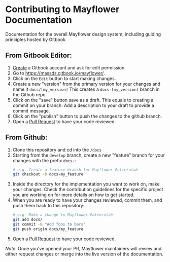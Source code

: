 Contributing to Mayflower Documentation
=========================

Documentation for the overall Mayflower design system, including guiding principles hosted by Gitbook. 


From Gitbook Editor:
------------------------------------

1. [Create](https://www.gitbook.com/join) a Gitbook account and ask for edit permission.
2. Go to https://massds.gitbook.io/mayflower/.
3. Click on the `Edit` button to start making changes.
3. Create a new "version" from the primary version for your changes and name it `docs/[my_version]`
This creates a `docs-[my_version]` branch in the Github repo.
4. Click on the "save" button save as a draft. This equals to creating a commit on your branch. Add a description to your draft to provide a commit message.
5. Click on the "publish" button to push the changes to the github branch.
6. Open a [Pull Request](/compare) to have your code reviewed.

From Github:
------------------------------------

1. Clone this repository and cd into the `/docs`
2. Starting from the `develop` branch, create a new "feature" branch for your changes with the prefix `docs-`:
    ```bash
    # e.g. Create a feature branch for Mayflower Patternlab
    git checkout -b docs-my_feature
    ```
3. Inside the directory for the implementation you want to work on, make your changes.  Check the contribution guidelines for the specific project you are working on for more details on how to get started.
4. When you are ready to have your changes reviewed, commit them, and push them back to this repository:
    ```bash
    # e.g. Make a change to Mayflower Patternlab
    git add docs/
    git commit -m "Add foos to bars"
    git push origin docs/my_feature
    ```
5. Open a [Pull Request](/compare) to have your code reviewed.


_Note_: Once you've opened your PR, Mayflower maintainers will review and either request changes or merge into the live version of the documentation.

